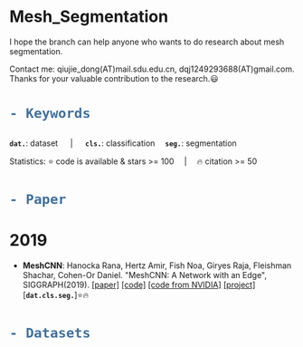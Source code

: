 # Mesh_Segmentation
I hope the branch can help anyone who wants to do research about mesh segmentation.

Contact me: qiujie_dong(AT)mail.sdu.edu.cn, dqj1249293688(AT)gmail.com.
Thanks for your valuable contribution to the research.:smiley:

<h1> 

```diff
- Keywords
```

</h1>

__`dat.`__: dataset &emsp; | &emsp; __`cls.`__: classification &emsp;__`seg.`__: segmentation &emsp;

Statistics: :star: code is available & stars >= 100 &emsp;|&emsp; :fire: citation >= 50

<h1> 

```diff
- Paper
```

</h1>

# 2019

- **MeshCNN**: Hanocka Rana, Hertz Amir, Fish Noa, Giryes Raja, Fleishman Shachar, Cohen-Or Daniel. "MeshCNN: A Network with an Edge", SIGGRAPH(2019). [[paper]](https://arxiv.org/abs/1809.05910) [[code]](https://github.com/ranahanocka/MeshCNN/) [[code from NVIDIA]](https://github.com/NVIDIAGameWorks/kaolin) [[project]](https://ranahanocka.github.io/MeshCNN/) [__`dat.`____`cls.`____`seg.`__]:star::fire:


<h1> 

```diff
- Datasets
```

</h1>


